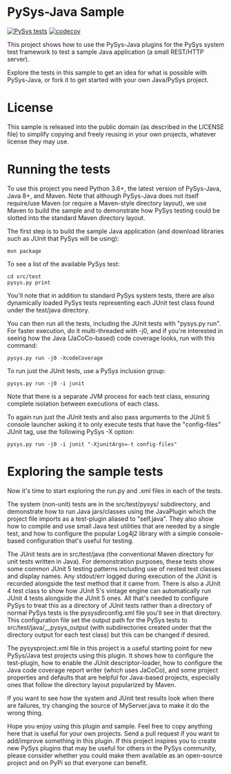 # PySys-Java Sample
[![PySys tests](https://github.com/ben-spiller/pysysjava/workflows/PySys-Java-Sample/badge.svg)](https://github.com/ben-spiller/pysysjava/actions)
[![codecov](https://codecov.io/gh/ben-spiller/pysysjava/branch/main/graph/badge.svg)](https://codecov.io/gh/ben-spiller/pysysjava)

This project shows how to use the PySys-Java plugins for the PySys system test framework to test a sample Java 
application (a small REST/HTTP server). 

Explore the tests in this sample to get an idea for what is possible with PySys-Java, or fork it to get started 
with your own Java/PySys project.

# License

This sample is released into the public domain (as described in the LICENSE file) to simplify copying and freely 
reusing in your own projects, whatever license they may use. 

# Running the tests

To use this project you need Python 3.6+, the latest version of PySys-Java, Java 8+, and Maven. Note that although 
PySys-Java does not itself require/use Maven (or require a Maven-style directory layout), we use Maven to build the 
sample and to demonstrate how PySys testing could be slotted into the standard Maven directory layout. 

The first step is to build the sample Java application (and download libraries such as JUnit that PySys will be using):

	mvn package

To see a list of the available PySys test:

	cd src/test
	pysys.py print

You'll note that in addition to standard PySys system tests, there are also dynamically loaded PySys tests representing 
each JUnit test class found under the test/java directory. 

You can then run all the tests, including the JUnit tests with "pysys.py run". 
For faster execution, do it multi-threaded with -j0, and if you're interested in seeing how the Java (JaCoCo-based) 
code coverage looks, run with this command:

	pysys.py run -j0 -XcodeCoverage

To run just the JUnit tests, use a PySys inclusion group:

	pysys.py run -j0 -i junit

Note that there is a separate JVM process for each test class, ensuring complete isolation between executions 
of each class. 

To again run just the JUnit tests and also pass arguments to the JUnit 5 console launcher asking it to only execute 
tests that have the "config-files" JUnit tag, use the following PySys -X option:

	pysys.py run -j0 -i junit "-XjunitArgs=-t config-files"
	
	
# Exploring the sample tests

Now it's time to start exploring the run.py and .xml files in each of the tests. 

The system (non-unit) tests are in the src/test/pysys/ subdirectory, and demonstrate how to run Java jars/classes 
using the JavaPlugin which the project file imports as a test-plugin aliased to "self.java". They also show how to 
compile and use small Java test utilities that are needed by a single test, and how to configure the popular Log4j2 
library with a simple console-based configuration that's useful for testing. 

The JUnit tests are in src/test/java (the conventional Maven directory for unit tests written in Java). For 
demonstration purposes, these tests show some common JUnit 5 testing patterns including use of nested test classes 
and display names. Any stdout/err logged during execution of the JUnit is recorded alongside the test method that 
it came from. There is also a JUnit 4 test class to show how JUnit 5's vintage engine can automatically run 
JUnit 4 tests alongside the JUnit 5 ones. All that's needed to configure PySys to treat this as a directory of JUnit 
tests rather than a directory of normal PySys tests is the pysysdirconfig.xml file you'll see in that directory. 
This configuration file set the output path for the PySys tests to src/test/java/__pysys_output (with subdirectories 
created under that the directory output for each test class) but this can be changed if desired.

The pysysproject.xml file in this project is a useful starting point for new PySys/Java test projects using this 
plugin. It shows how to configure the test-plugin, how to enable the JUnit descriptor-loader, how to configure 
the Java code coverage report writer (which uses JaCoCo), and some project properties and defaults that are helpful 
for Java-based projects, especially ones that follow the directory layout popularized by Maven. 

If you want to see how the system and JUnit test results look when there are failures, try changing the source of 
MyServer.java to make it do the wrong thing.

Hope you enjoy using this plugin and sample. Feel free to copy anything here that is useful for your own projects. 
Send a pull request if you want to add/improve something in this plugin. 
If this project inspires you to create new PySys plugins that may be useful for others in the PySys community, please 
consider whether you could make them available as an open-source project and on PyPi so that everyone can benefit.
